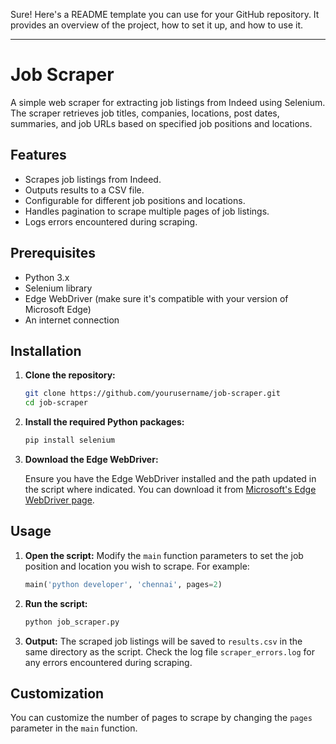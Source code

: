 Sure! Here's a README template you can use for your GitHub repository. It provides an overview of the project, how to set it up, and how to use it.

---

# Job Scraper

A simple web scraper for extracting job listings from Indeed using Selenium. The scraper retrieves job titles, companies, locations, post dates, summaries, and job URLs based on specified job positions and locations.

## Features

- Scrapes job listings from Indeed.
- Outputs results to a CSV file.
- Configurable for different job positions and locations.
- Handles pagination to scrape multiple pages of job listings.
- Logs errors encountered during scraping.

## Prerequisites

- Python 3.x
- Selenium library
- Edge WebDriver (make sure it's compatible with your version of Microsoft Edge)
- An internet connection

## Installation

1. **Clone the repository:**

   ```bash
   git clone https://github.com/yourusername/job-scraper.git
   cd job-scraper
   ```

2. **Install the required Python packages:**

   ```bash
   pip install selenium
   ```

3. **Download the Edge WebDriver:**

   Ensure you have the Edge WebDriver installed and the path updated in the script where indicated. You can download it from [Microsoft's Edge WebDriver page](https://developer.microsoft.com/en-us/microsoft-edge/tools/webdriver/).

## Usage

1. **Open the script:**
   Modify the `main` function parameters to set the job position and location you wish to scrape. For example:

   ```python
   main('python developer', 'chennai', pages=2)
   ```

2. **Run the script:**

   ```bash
   python job_scraper.py
   ```

3. **Output:**
   The scraped job listings will be saved to `results.csv` in the same directory as the script. Check the log file `scraper_errors.log` for any errors encountered during scraping.

## Customization

You can customize the number of pages to scrape by changing the `pages` parameter in the `main` function. 

